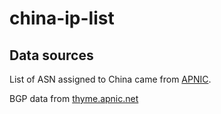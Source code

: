 # china-ip-list

## Data sources

List of ASN assigned to China came from [APNIC](http://ftp.apnic.net/apnic/stats/apnic/).

BGP data from [thyme.apnic.net](http://thyme.apnic.net)
